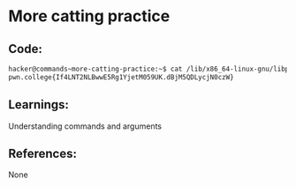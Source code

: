 # More catting practice
## Code:
```bash
hacker@commands~more-catting-practice:~$ cat /lib/x86_64-linux-gnu/libpeas-1.0/flag
pwn.college{If4LNT2NLBwwE5Rg1YjetM059UK.dBjM5QDLycjN0czW}
```
## Learnings:
Understanding commands and arguments

## References:
None

